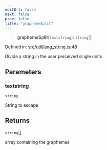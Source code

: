 ```yaml
---
editUrl: false
next: false
prev: false
title: "graphemeSplit"
---
```


> **graphemeSplit**(`textstring`): `string`[]

Defined in: [src/util/lang\_string.ts:48](https://github.com/fabricjs/fabric.js/blob/8206f10a405480a7ba988ff6cfdde6412c1f13f8/src/util/lang_string.ts#L48)

Divide a string in the user perceived single units

## Parameters

### textstring

`string`

String to escape

## Returns

`string`[]

array containing the graphemes
